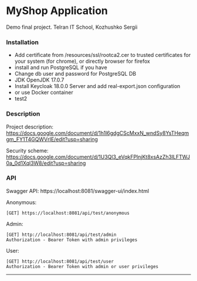 # MyShop Application

Demo final project. Telran IT School, Kozhushko Sergii

### Installation

- Add certificate from /resources/ssl/rootca2.cer to trusted certificates
  for your system (for chrome), or directly browser for firefox
- install and run PostgreSQL if you have
- Change db user and password for PostgreSQL DB
- JDK OpenJDK 17.0.7
- Install Keycloak 18.0.0 Server and add real-export.json configuration
- or use Docker container
- test2

### Description

Project description:
https://docs.google.com/document/d/1h1l6gdgCScMxxN_wndSy8YsTHeqmgm_FY1T4GQWVrIE/edit?usp=sharing

Security scheme:
https://docs.google.com/document/d/1U3Ql3_eVqkFPlnjKt8xsAzZh3lLFTWJ0a_0d1Xql3W8/edit?usp=sharing

### API

Swagger API: https://localhost:8081/swagger-ui/index.html

Anonymous:

```
[GET] https://localhost:8081/api/test/anonymous
```

Admin:

```
[GET] http://localhost:8081/api/test/admin
Authorization - Bearer Token with admin privileges
```

User:

```
[GET] http://localhost:8081/api/test/user
Authorization - Bearer Token with admin or user privileges
```

<hr>
<br>

